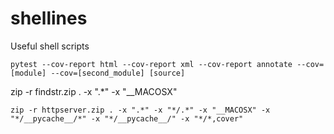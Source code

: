# shellines
Useful shell scripts


```
pytest --cov-report html --cov-report xml --cov-report annotate --cov=[module] --cov=[second_module] [source]
```

zip -r findstr.zip . -x ".*" -x "\__MACOSX"

```
zip -r httpserver.zip . -x ".*" -x "*/.*" -x "__MACOSX" -x "*/__pycache__/*" -x "*/__pycache__/" -x "*/*,cover"
```
